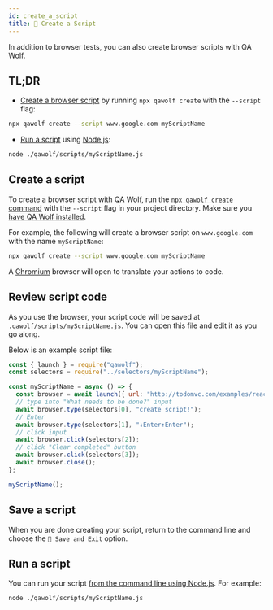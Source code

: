 ```yaml
---
id: create_a_script
title: 🤖 Create a Script
---
```


In addition to browser tests, you can also create browser scripts with QA Wolf.

## TL;DR

- [Create a browser script](#create-a-script) by running `npx qawolf create` with the `--script` flag:

```bash
npx qawolf create --script www.google.com myScriptName
```

- [Run a script](#run-a-script) using [Node.js](https://nodejs.dev/run-nodejs-scripts-from-the-command-line):

```bash
node ./qawolf/scripts/myScriptName.js
```

## Create a script

To create a browser script with QA Wolf, run the [`npx qawolf create` command](api/cli#npx-qawolf-create-url-name) with the `--script` flag in your project directory. Make sure you [have QA Wolf installed](install).

For example, the following will create a browser script on `www.google.com` with the name `myScriptName`:

```bash
npx qawolf create --script www.google.com myScriptName
```

A [Chromium](https://www.chromium.org/Home) browser will open to translate your actions to code.

## Review script code

As you use the browser, your script code will be saved at `.qawolf/scripts/myScriptName.js`. You can open this file and edit it as you go along.

Below is an example script file:

```js
const { launch } = require("qawolf");
const selectors = require("../selectors/myScriptName");

const myScriptName = async () => {
  const browser = await launch({ url: "http://todomvc.com/examples/react" });
  // type into "What needs to be done?" input
  await browser.type(selectors[0], "create script!");
  // Enter
  await browser.type(selectors[1], "↓Enter↑Enter");
  // click input
  await browser.click(selectors[2]);
  // click "Clear completed" button
  await browser.click(selectors[3]);
  await browser.close();
};

myScriptName();
```

## Save a script

When you are done creating your script, return to the command line and choose the `💾 Save and Exit` option.

## Run a script

You can run your script [from the command line using Node.js](https://nodejs.dev/run-nodejs-scripts-from-the-command-line). For example:

```bash
node ./qawolf/scripts/myScriptName.js
```
